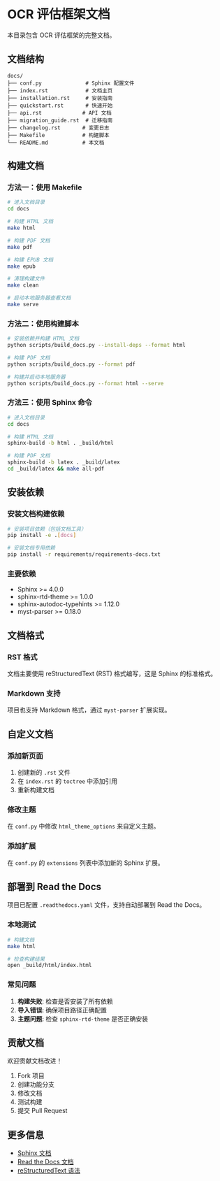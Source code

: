 # OCR 评估框架文档

本目录包含 OCR 评估框架的完整文档。

## 文档结构

```
docs/
├── conf.py              # Sphinx 配置文件
├── index.rst            # 文档主页
├── installation.rst     # 安装指南
├── quickstart.rst       # 快速开始
├── api.rst             # API 文档
├── migration_guide.rst  # 迁移指南
├── changelog.rst       # 变更日志
├── Makefile            # 构建脚本
└── README.md           # 本文档
```

## 构建文档

### 方法一：使用 Makefile

```bash
# 进入文档目录
cd docs

# 构建 HTML 文档
make html

# 构建 PDF 文档
make pdf

# 构建 EPUB 文档
make epub

# 清理构建文件
make clean

# 启动本地服务器查看文档
make serve
```

### 方法二：使用构建脚本

```bash
# 安装依赖并构建 HTML 文档
python scripts/build_docs.py --install-deps --format html

# 构建 PDF 文档
python scripts/build_docs.py --format pdf

# 构建并启动本地服务器
python scripts/build_docs.py --format html --serve
```

### 方法三：使用 Sphinx 命令

```bash
# 进入文档目录
cd docs

# 构建 HTML 文档
sphinx-build -b html . _build/html

# 构建 PDF 文档
sphinx-build -b latex . _build/latex
cd _build/latex && make all-pdf
```

## 安装依赖

### 安装文档构建依赖

```bash
# 安装项目依赖（包括文档工具）
pip install -e .[docs]

# 安装文档专用依赖
pip install -r requirements/requirements-docs.txt
```

### 主要依赖

- Sphinx >= 4.0.0
- sphinx-rtd-theme >= 1.0.0
- sphinx-autodoc-typehints >= 1.12.0
- myst-parser >= 0.18.0

## 文档格式

### RST 格式

文档主要使用 reStructuredText (RST) 格式编写，这是 Sphinx 的标准格式。

### Markdown 支持

项目也支持 Markdown 格式，通过 `myst-parser` 扩展实现。

## 自定义文档

### 添加新页面

1. 创建新的 `.rst` 文件
2. 在 `index.rst` 的 `toctree` 中添加引用
3. 重新构建文档

### 修改主题

在 `conf.py` 中修改 `html_theme_options` 来自定义主题。

### 添加扩展

在 `conf.py` 的 `extensions` 列表中添加新的 Sphinx 扩展。

## 部署到 Read the Docs

项目已配置 `.readthedocs.yaml` 文件，支持自动部署到 Read the Docs。

### 本地测试

```bash
# 构建文档
make html

# 检查构建结果
open _build/html/index.html
```

### 常见问题

1. **构建失败**: 检查是否安装了所有依赖
2. **导入错误**: 确保项目路径正确配置
3. **主题问题**: 检查 `sphinx-rtd-theme` 是否正确安装

## 贡献文档

欢迎贡献文档改进！

1. Fork 项目
2. 创建功能分支
3. 修改文档
4. 测试构建
5. 提交 Pull Request

## 更多信息

- [Sphinx 文档](https://www.sphinx-doc.org/)
- [Read the Docs 文档](https://docs.readthedocs.io/)
- [reStructuredText 语法](https://docutils.sourceforge.io/rst.html) 